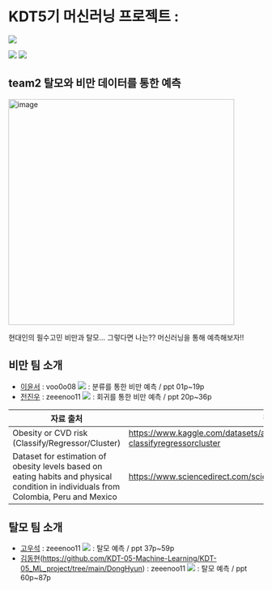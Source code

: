 # KDT5기 머신러닝 프로젝트 : 

<img src="https://img.shields.io/badge/Python-3776AB?style=flat-square&logo=Python&logoColor=white"/>

<img src="https://img.shields.io/badge/scikitlearn-F7931E?style=flat-square&logo=scikitlearn&logoColor=white"/> <img src="https://img.shields.io/badge/Pandas-150458?style=flat-square&logo=Pandas&logoColor=white"/>

## team2 탈모와 비만 데이터를 통한 예측

<img width="446" alt="image" src="https://cdn.kormedi.com/wp-content/uploads/2022/09/unnamed-file-113.jpg">

현대인의 필수고민 비만과 탈모... 그렇다면 나는?? 머신러닝을 통해 예측해보자!!


## 비만 팀 소개
- [이윤서](https://github.com/KDT-05-Machine-Learning/KDT-05_ML_project/tree/main/YoonSeo) : voo0o08 <a href="https://github.com/voo0o08" height="5" width="10" target="_blank">
	<img src="https://img.shields.io/badge/github-181717?style=flat-square&logo=github&logoColor=white"/><a> : 분류를 통한 비만 예측 / ppt 01p~19p
- [전진우](https://github.com/KDT-05-Machine-Learning/KDT-05_ML_project/tree/main/JinWoo) : zeeenoo11 <a href="https://github.com/zeeenoo11" height="5" width="10" target="_blank">
	<img src="https://img.shields.io/badge/github-181717?style=flat-square&logo=github&logoColor=white"/><a> : 회귀를 통한 비만 예측 / ppt 20p~36p


| 자료 출처 | 링크 |
| ------------ | ------------- |
| Obesity or CVD risk (Classify/Regressor/Cluster) | https://www.kaggle.com/datasets/aravindpcoder/obesity-or-cvd-risk-classifyregressorcluster  |
| Dataset for estimation of obesity levels based on eating habits and physical condition in individuals from Colombia, Peru and Mexico | https://www.sciencedirect.com/science/article/pii/S2352340919306985 |

## 탈모 팀 소개 
- [고우석](https://github.com/KDT-05-Machine-Learning/KDT-05_ML_project/tree/main/WooSeok) : zeeenoo11 <a href="https://github.com/Gowooseo" height="5" width="10" target="_blank">
	<img src="https://img.shields.io/badge/github-181717?style=flat-square&logo=github&logoColor=white"/><a> : 탈모 예측 / ppt 37p~59p
- [김동현]()(https://github.com/KDT-05-Machine-Learning/KDT-05_ML_project/tree/main/DongHyun) : zeeenoo11 <a href="https://github.com/zeeenoo11" height="5" width="10" target="_blank">
	<img src="https://img.shields.io/badge/github-181717?style=flat-square&logo=github&logoColor=white"/><a> : 탈모 예측 / ppt 60p~87p
